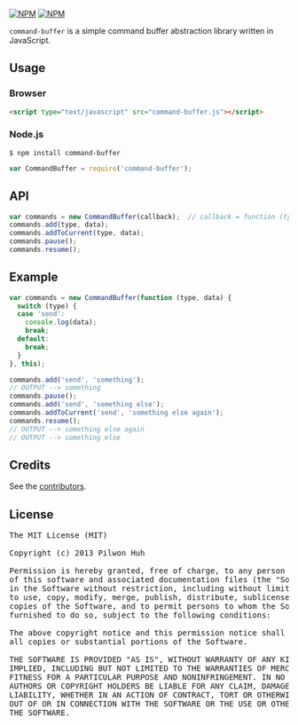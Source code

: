 [![NPM](https://nodei.co/npm/command-buffer.png?downloads=false&stars=false)](https://npmjs.org/package/command-buffer) [![NPM](https://nodei.co/npm-dl/command-buffer.png?months=6)](https://npmjs.org/package/command-buffer)

`command-buffer` is a simple command buffer abstraction library written in JavaScript.


## Usage

### Browser

```html
<script type="text/javascript" src="command-buffer.js"></script>
```

### Node.js

    $ npm install command-buffer

```js
var CommandBuffer = require('command-buffer');
```


## API

```js
var commands = new CommandBuffer(callback);  // callback = function (type, data) {}
commands.add(type, data);
commands.addToCurrent(type, data);
commands.pause();
commands.resume();
```


## Example

```js
var commands = new CommandBuffer(function (type, data) {
  switch (type) {
  case 'send':
    console.log(data);
    break;
  default:
    break;
  }
}, this);

commands.add('send', 'something');
// OUTPUT --> something
commands.pause();
commands.add('send', 'something else');
commands.addToCurrent('send', 'something else again');
commands.resume();
// OUTPUT --> something else again
// OUTPUT --> something else
```


## Credits

  See the [contributors](https://github.com/pilwon/command-buffer/graphs/contributors).


## License

<pre>
The MIT License (MIT)

Copyright (c) 2013 Pilwon Huh

Permission is hereby granted, free of charge, to any person obtaining a copy
of this software and associated documentation files (the "Software"), to deal
in the Software without restriction, including without limitation the rights
to use, copy, modify, merge, publish, distribute, sublicense, and/or sell
copies of the Software, and to permit persons to whom the Software is
furnished to do so, subject to the following conditions:

The above copyright notice and this permission notice shall be included in
all copies or substantial portions of the Software.

THE SOFTWARE IS PROVIDED "AS IS", WITHOUT WARRANTY OF ANY KIND, EXPRESS OR
IMPLIED, INCLUDING BUT NOT LIMITED TO THE WARRANTIES OF MERCHANTABILITY,
FITNESS FOR A PARTICULAR PURPOSE AND NONINFRINGEMENT. IN NO EVENT SHALL THE
AUTHORS OR COPYRIGHT HOLDERS BE LIABLE FOR ANY CLAIM, DAMAGES OR OTHER
LIABILITY, WHETHER IN AN ACTION OF CONTRACT, TORT OR OTHERWISE, ARISING FROM,
OUT OF OR IN CONNECTION WITH THE SOFTWARE OR THE USE OR OTHER DEALINGS IN
THE SOFTWARE.
</pre>
